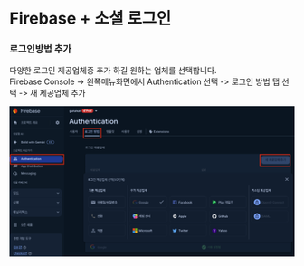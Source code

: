# Firebase + 소셜 로그인

### 로그인방법 추가

다양한 로그인 제공업체중 추가 하길 원하는 업체를 선택합니다. <br>
Firebase Console -> 왼쪽메뉴화면에서 Authentication 선택 -> 로그인 방법 탭 선택 -> 새 제공업체 추가

<img src="images/firebase_authentication.png" alt="로그인추가방법" width="800">
